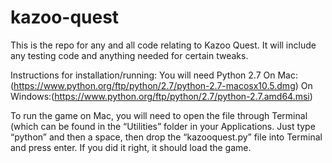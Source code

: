 # kazoo-quest
This is the repo for any and all code relating to Kazoo Quest. It will include any testing code and anything needed for certain tweaks.

Instructions for installation/running:
You will need Python 2.7
On Mac:(https://www.python.org/ftp/python/2.7/python-2.7-macosx10.5.dmg)
On Windows:(https://www.python.org/ftp/python/2.7/python-2.7.amd64.msi)

To run the game on Mac, you will need to open the file through Terminal (which can be found in the “Utilities” folder in your Applications.  Just type “python” and then a space, then drop the “kazooquest.py” file into Terminal and press enter.  If you did it right, it should load the game.
